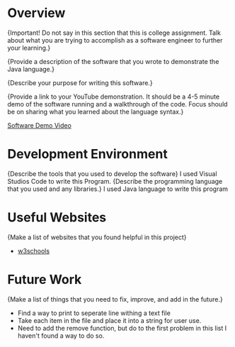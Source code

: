 # Overview

{Important! Do not say in this section that this is college assignment. Talk about what you are trying to accomplish as a software engineer to further your learning.}

{Provide a description of the software that you wrote to demonstrate the Java language.}

{Describe your purpose for writing this software.}

{Provide a link to your YouTube demonstration. It should be a 4-5 minute demo of the software running and a walkthrough of the code. Focus should be on sharing what you learned about the language syntax.}

[Software Demo Video](http://youtube.link.goes.here)

# Development Environment

{Describe the tools that you used to develop the software}
I used Visual Studios Code to write this Program.
{Describe the programming language that you used and any libraries.}
I used Java language to write this program

# Useful Websites

{Make a list of websites that you found helpful in this project}

- [w3schools](https://www.w3schools.com/java/default.asp)

# Future Work

{Make a list of things that you need to fix, improve, and add in the future.}

- Find a way to print to seperate line withing a text file
- Take each item in the file and place it into a string for user use.
- Need to add the remove function, but do to the first problem in this list I haven't found a way to do so.
